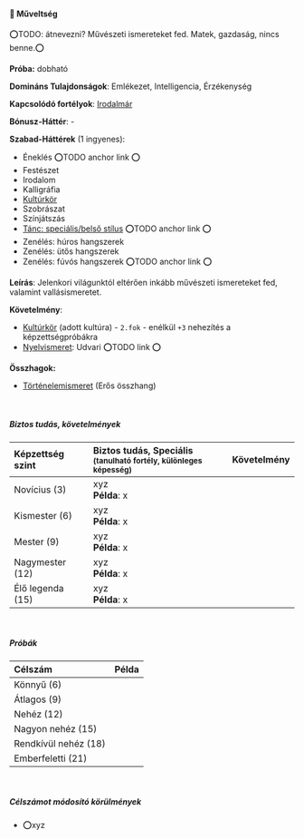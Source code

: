 #### 🔵 Műveltség

⭕TODO:  átnevezni? Művészeti ismereteket fed. Matek, gazdaság, nincs benne.⭕

**Próba:** dobható

**Domináns Tulajdonságok**: Emlékezet, Intelligencia, Érzékenység

**Kapcsolódó fortélyok**: [Irodalmár](../fortelyok.altalanos/irodalmar.md) 

**Bónusz-Háttér**: -

**Szabad-Háttérek** (1 ingyenes):
- Éneklés ⭕TODO anchor link ⭕
- Festészet
- Irodalom
- Kalligráfia
- [Kultúrkör](../043_bonusz_hatterek.md#-kultúrkör-3)
- Szobrászat
- Színjátszás
- [Tánc: speciális/belső stílus](../042_szabad_hatterek.md) ⭕TODO anchor link ⭕
- Zenélés: húros hangszerek
- Zenélés: ütős hangszerek
- Zenélés: fúvós hangszerek ⭕TODO anchor link ⭕

**Leírás**: Jelenkori világunktól eltérően inkább művészeti ismereteket fed, valamint vallásismeretet.

**Követelmény**:
  - [Kultúrkör](../043_bonusz_hatterek.md#-kultúrkör-3) (adott kultúra) - `2.fok` - enélkül `+3` nehezítés a képzettségpróbákra
  - [Nyelvismeret](xyz): Udvari ⭕TODO link ⭕

**Összhagok:**
- [Történelemismeret](tortenelemismeret.md) (Erős összhang)

<br />

##### Biztos tudás, követelmények

| Képzettség szint | Biztos tudás, Speciális <br /><sub>(tanulható fortély, különleges  képesség)</sub> | Követelmény |
|:---------------- |:---------------------------------------------------------------------------------- |:-----------:|
| Novícius (3)     | xyz <br /> **Példa**: x                                                            |             |
| Kismester (6)    | xyz <br /> **Példa**: x                                                            |             |
| Mester (9)       | xyz <br /> **Példa**: x                                                            |             |
| Nagymester (12)  | xyz <br /> **Példa**: x                                                            |             |
| Élő legenda (15) | xyz <br /> **Példa**: x                                                            |             |

<br />

##### Próbák

| Célszám | Példa  |
| :----------- | :----------- |
| Könnyű       (6)  | |
| Átlagos      (9)  | |
| Nehéz        (12) | |
| Nagyon nehéz (15) | |
| Rendkívül nehéz (18) | |
| Emberfeletti (21) | |

<br />

##### Célszámot módosító körülmények

- ⭕xyz

